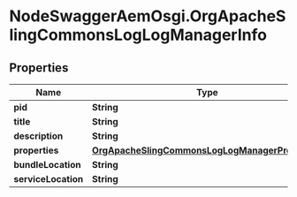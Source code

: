 # NodeSwaggerAemOsgi.OrgApacheSlingCommonsLogLogManagerInfo

## Properties
Name | Type | Description | Notes
------------ | ------------- | ------------- | -------------
**pid** | **String** |  | [optional] 
**title** | **String** |  | [optional] 
**description** | **String** |  | [optional] 
**properties** | [**OrgApacheSlingCommonsLogLogManagerProperties**](OrgApacheSlingCommonsLogLogManagerProperties.md) |  | [optional] 
**bundleLocation** | **String** |  | [optional] 
**serviceLocation** | **String** |  | [optional] 


